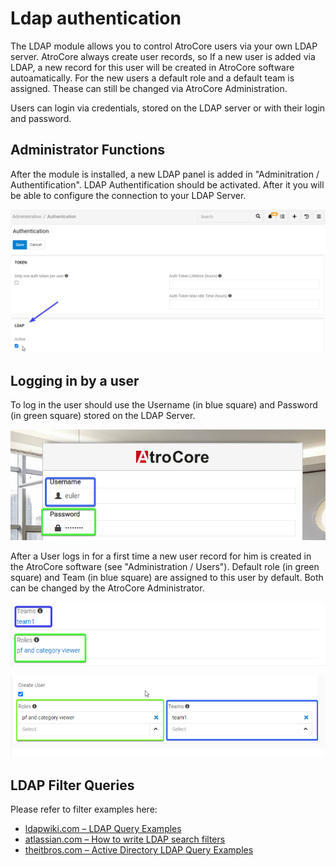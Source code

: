 # Ldap authentication 

The LDAP module allows you to control AtroCore users via your own LDAP server. AtroCore always create user records, so If a new user is added via LDAP, a new record for this user will be created in AtroCore software autoamatically. For the new users a default role and a default team is assigned. Thease can still be changed via AtroCore Administration. 

Users can login via credentials, stored on the LDAP server or with their login and password.

## Administrator Functions

After the module is installed, a new LDAP panel is added in "Adminitration / Authentification". LDAP Authentification should be activated. After it you will be able to configure the connection to your LDAP Server. 

![ldap setting](_assets/Ldap/ldap-setting.png)

## Logging in by a user

To log in the user should use the Username (in blue square) and Password (in green square) stored on the LDAP Server. 

![user login menu](_assets/Ldap/user-login-menu.png)

After a User logs in for a first time a new user record for him is created in the AtroCore software (see "Administration / Users"). Default role (in green square) and Team (in blue square) are assigned to this user by default. Both can be changed by the AtroCore Administrator.

![team and role](_assets/Ldap/team-and-role.png)

![base team and role](_assets/Ldap/team-and-role-base.png)

## LDAP Filter Queries

Please refer to filter examples here:
- [ldapwiki.com – LDAP Query Examples](https://ldapwiki.com/wiki/LDAP%20Query%20Examples)
- [atlassian.com – How to write LDAP search filters](https://confluence.atlassian.com/kb/how-to-write-ldap-search-filters-792496933.html)
- [theitbros.com – Active Directory LDAP Query Examples](https://theitbros.com/ldap-query-examples-active-directory/)
